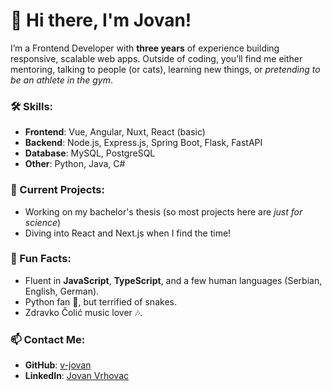 # 👋 Hi there, I'm Jovan! 

I’m a Frontend Developer with **three years** of experience building responsive, scalable web apps. Outside of coding, you’ll find me either mentoring, talking to people (or cats), learning new things, or *pretending to be an athlete in the gym*.

### 🛠 Skills:
- **Frontend**: Vue, Angular, Nuxt, React (basic)
- **Backend**: Node.js, Express.js, Spring Boot, Flask, FastAPI
- **Database**: MySQL, PostgreSQL
- **Other**: Python, Java, C#

### 🔨 Current Projects:
- Working on my bachelor's thesis (so most projects here are *just for science*)
- Diving into React and Next.js when I find the time!

### 💬 Fun Facts:
- Fluent in **JavaScript**, **TypeScript**, and a few human languages (Serbian, English, German).
- Python fan 🐍, but terrified of snakes.
- Zdravko Čolić music lover 🎶.

### 📫 Contact Me:
- **GitHub**: [v-jovan](https://github.com/v-jovan)
- **LinkedIn**: [Jovan Vrhovac](https://www.linkedin.com/in/jovanvrhovac)
